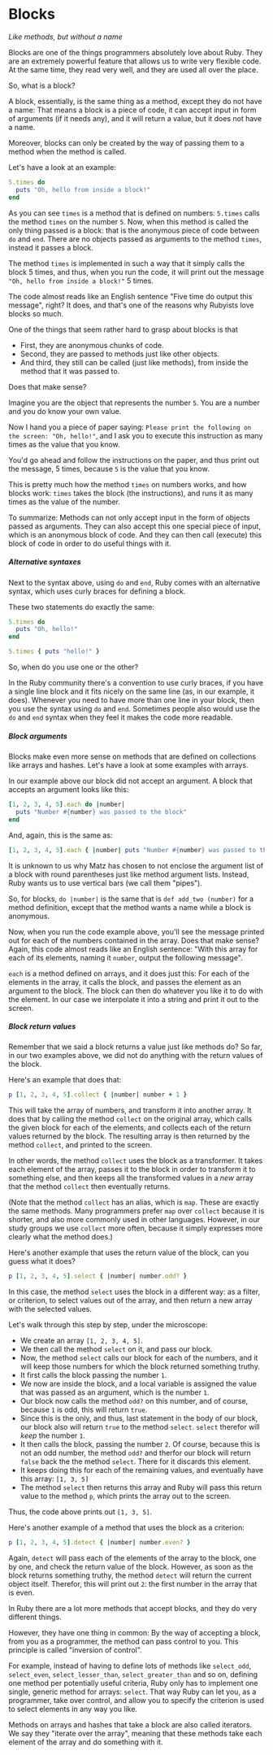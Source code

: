 # Blocks

*Like methods, but without a name*

Blocks are one of the things programmers absolutely love about Ruby. They are
an extremely powerful feature that allows us to write very flexible code. At
the same time, they read very well, and they are used all over the place.

So, what is a block?

A block, essentially, is the same thing as a method, except they do not have a
name: That means a block is a piece of code, it can accept input in form of
arguments (if it needs any), and it will return a value, but it does not have a
name.

Moreover, blocks can only be created by the way of passing them to a method
when the method is called.

Let's have a look at an example:

```ruby
5.times do
  puts "Oh, hello from inside a block!"
end
```

As you can see `times` is a method that is defined on numbers: `5.times` calls
the method `times` on the number `5`. Now, when this method is called the only
thing passed is a block: that is the anonymous piece of code between `do` and
`end`. There are no objects passed as arguments to the method `times`, instead
it passes a block.

The method `times` is implemented in such a way that it simply calls the block
5 times, and thus, when you run the code, it will print out the message `"Oh,
hello from inside a block!"` 5 times.

The code almost reads like an English sentence "Five time do output this
message", right? It does, and that's one of the reasons why Rubyists love
blocks so much.

One of the things that seem rather hard to grasp about blocks is that

* First, they are anonymous chunks of code.
* Second, they are passed to methods just like other objects.
* And third, they still can be called (just like methods), from inside the
  method that it was passed to.

Does that make sense?

Imagine you are the object that represents the number `5`. You are a number and
you do know your own value.

Now I hand you a piece of paper saying: `Please print the following on the
screen: "Oh, hello!"`, and I ask you to execute this instruction as many times
as the value that you know.

You'd go ahead and follow the instructions on the paper, and thus print out the
message, 5 times, because `5` is the value that you know.

This is pretty much how the method `times` on numbers works, and how blocks
work: `times` takes the block (the instructions), and runs it as many times
as the value of the number.

To summarize: Methods can not only accept input in the form of objects passed
as arguments.  They can also accept this one special piece of input, which is
an anonymous block of code. And they can then call (execute) this block of code
in order to do useful things with it.

##### Alternative syntaxes

Next to the syntax above, using `do` and `end`, Ruby comes with an alternative
syntax, which uses curly braces for defining a block.

These two statements do exactly the same:

```ruby
5.times do
  puts "Oh, hello!"
end

5.times { puts "hello!" }
```

So, when do you use one or the other?

In the Ruby community there's a convention to use curly braces, if you have a
single line block and it fits nicely on the same line (as, in our example, it
does). Whenever you need to have more than one line in your block, then you
use the syntax using `do` and `end`. Sometimes people also would use the `do`
and `end` syntax when they feel it makes the code more readable.


##### Block arguments

Blocks make even more sense on methods that are defined on collections like
arrays and hashes. Let's have a look at some examples with arrays.

In our example above our block did not accept an argument. A block that accepts
an argument looks like this:

```ruby
[1, 2, 3, 4, 5].each do |number|
  puts "Number #{number} was passed to the block"
end
```

And, again, this is the same as:

```ruby
[1, 2, 3, 4, 5].each { |number| puts "Number #{number} was passed to the block" }
```

It is unknown to us why Matz has chosen to not enclose the argument list of
a block with round parentheses just like method argument lists. Instead, Ruby
wants us to use vertical bars (we call them "pipes").

So, for blocks, `do |number|` is the same that is `def add_two (number)` for a
method definition, except that the method wants a name while a block is
anonymous.

Now, when you run the code example above, you'll see the message printed out
for each of the numbers contained in the array. Does that make sense? Again,
this code almost reads like an English sentence: "With this array for each of
its elements, naming it `number`, output the following message".

`each` is a method defined on arrays, and it does just this: For each of the
elements in the array, it calls the block, and passes the element as an
argument to the block. The block can then do whatever you like it to do with
the element. In our case we interpolate it into a string and print it out to
the screen.


##### Block return values

Remember that we said a block returns a value just like methods do?  So far, in
our two examples above, we did not do anything with the return values of the
block.

Here's an example that does that:

```ruby
p [1, 2, 3, 4, 5].collect { |number| number + 1 }
```

This will take the array of numbers, and transform it into another array. It
does that by calling the method `collect` on the original array, which calls
the given block for each of the elements, and collects each of the return
values returned by the block. The resulting array is then returned by the
method `collect`, and printed to the screen.

In other words, the method `collect` uses the block as a transformer. It takes
each element of the array, passes it to the block in order to transform it
to something else, and then keeps all the transformed values in a *new* array
that the method `collect` then eventually returns.

(Note that the method `collect` has an alias, which is `map`. These are exactly
the same methods. Many programmers prefer `map` over `collect` because it is
shorter, and also more commonly used in other languages. However, in our study
groups we use `collect` more often, because it simply expresses more clearly
what the method does.)

Here's another example that uses the return value of the block, can you guess
what it does?

```ruby
p [1, 2, 3, 4, 5].select { |number| number.odd? }
```

In this case, the method `select` uses the block in a different way: as a
filter, or criterion, to select values out of the array, and then return a new
array with the selected values.

Let's walk through this step by step, under the microscope:

* We create an array `[1, 2, 3, 4, 5]`.
* We then call the method `select` on it, and pass our block.
* Now, the method `select` calls our block for each of the numbers, and it
  will keep those numbers for which the block returned something truthy.
* It first calls the block passing the number `1`.
* We now are inside the block, and a local variable is assigned the value
  that was passed as an argument, which is the number `1`.
* Our block now calls the method `odd?` on this number, and of course, because
  `1` is odd, this will return `true`.
* Since this is the only, and thus, last statement in the body of our block,
  our block also will return `true` to the method `select`. `select` therefor
  will *keep* the number `1`.
* It then calls the block, passing the number `2`. Of course, because this
  is not an odd number, the method `odd?` and therfor our block will return
  `false` back the the method `select`. There for it discards this element.
* It keeps doing this for each of the remaining values, and eventually
  have this array: `[1, 3, 5]`
* The method `select` then returns this array and Ruby will pass this return
  value to the method `p`, which prints the array out to the screen.

Thus, the code above prints out `[1, 3, 5]`.

Here's another example of a method that uses the block as a criterion:

```ruby
p [1, 2, 3, 4, 5].detect { |number| number.even? }
```

Again, `detect` will pass each of the elements of the array to the block, one
by one, and check the return value of the block. However, as soon as the block
returns something truthy, the method `detect` will return the current object
itself. Therefor, this will print out `2`: the first number in the array
that is even.

In Ruby there are a lot more methods that accept blocks, and they do very
different things.

However, they have one thing in common: By the way of accepting a block, from
you as a programmer, the method can pass control to you. This principle is
called "inversion of control".

For example, instead of having to define lots of methods like `select_odd`,
`select_even`, `select_lesser_than`, `select_greater_than` and so on, defining
one method per potentially useful criteria, Ruby only has to implement one
single, generic method for arrays: `select`. That way Ruby can let you, as a
programmer, take over control, and allow you to specify the criterion is used
to select elements in any way you like.

Methods on arrays and hashes that take a block are also called iterators.
We say they "iterate over the array", meaning that these methods take each
element of the array and do something with it.

